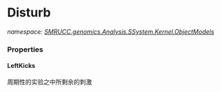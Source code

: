 ﻿# Disturb
_namespace: [SMRUCC.genomics.Analysis.SSystem.Kernel.ObjectModels](./index.md)_






### Properties

#### LeftKicks
周期性的实验之中所剩余的刺激
